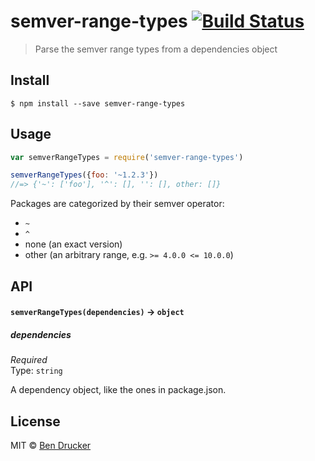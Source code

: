 # semver-range-types [![Build Status](https://travis-ci.org/bendrucker/semver-range-types.svg?branch=master)](https://travis-ci.org/bendrucker/semver-range-types)

> Parse the semver range types from a dependencies object


## Install

```
$ npm install --save semver-range-types
```


## Usage

```js
var semverRangeTypes = require('semver-range-types')

semverRangeTypes({foo: '~1.2.3'})
//=> {'~': ['foo'], '^': [], '': [], other: []}
```

Packages are categorized by their semver operator: 

* `~`
* `^`
* none (an exact version)
* other (an arbitrary range, e.g. `>= 4.0.0 <= 10.0.0`)

## API

#### `semverRangeTypes(dependencies)` -> `object`

##### dependencies

*Required*  
Type: `string`

A dependency object, like the ones in package.json.

## License

MIT © [Ben Drucker](http://bendrucker.me)
